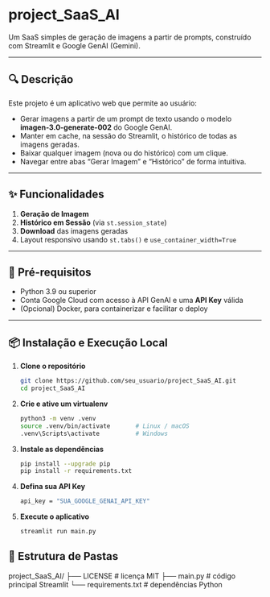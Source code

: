 # project_SaaS_AI

Um SaaS simples de geração de imagens a partir de prompts, construído com Streamlit e Google GenAI (Gemini).

---

## 🔍 Descrição

Este projeto é um aplicativo web que permite ao usuário:

- Gerar imagens a partir de um prompt de texto usando o modelo **imagen-3.0-generate-002** do Google GenAI.  
- Manter em cache, na sessão do Streamlit, o histórico de todas as imagens geradas.  
- Baixar qualquer imagem (nova ou do histórico) com um clique.  
- Navegar entre abas “Gerar Imagem” e “Histórico” de forma intuitiva.

---

## ✨ Funcionalidades

1. **Geração de Imagem**  
2. **Histórico em Sessão** (via `st.session_state`)  
3. **Download** das imagens geradas  
4. Layout responsivo usando `st.tabs()` e `use_container_width=True`

---

## 🚀 Pré-requisitos

- Python 3.9 ou superior  
- Conta Google Cloud com acesso à API GenAI e uma **API Key** válida  
- (Opcional) Docker, para containerizar e facilitar o deploy  

---

## 📦 Instalação e Execução Local

1. **Clone o repositório**  
   ```bash
   git clone https://github.com/seu_usuario/project_SaaS_AI.git
   cd project_SaaS_AI
2. **Crie e ative um virtualenv**  
    ```bash
    python3 -m venv .venv
    source .venv/bin/activate       # Linux / macOS
    .venv\Scripts\activate          # Windows
3. **Instale as dependências**  
    ```bash
    pip install --upgrade pip
    pip install -r requirements.txt
4. **Defina sua API Key**  
    ```bash
    api_key = "SUA_GOOGLE_GENAI_API_KEY"
5. **Execute o aplicativo**
    ```bash
    streamlit run main.py


## 📁 Estrutura de Pastas

project_SaaS_AI/
├── LICENSE                  # licença MIT
├── main.py                  # código principal Streamlit
└── requirements.txt         # dependências Python
